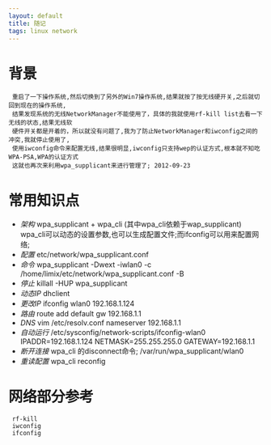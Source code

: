 ```yaml
---
layout: default
title: 随记
tags: linux network
---
```

# 背景 #
     重启了一下操作系统,然后切换到了另外的Win7操作系统,结果就按了按无线硬开关,之后就切回到现在的操作系统,
	 结果发现系统的无线NetworkManager不能使用了，具体的我就使用rf-kill list去看一下无线的状态,结果无线软
	 硬件开关都是开着的，所以就没有问题了,我为了防止NetworkManager和iwconfig之间的冲突,我就停止使用了,
	 使用iwconfig命令来配置无线,结果很明显,iwconfig只支持wep的认证方式,根本就不知吃WPA-PSA,WPA的认证方式
	 这就也再次来利用wpa_supplicant来进行管理了; 2012-09-23

# 常用知识点 # 

* *架构* wpa_supplicant + wpa_cli (其中wpa_cli依赖于wap_supplicant) wpa_cli可以动态的设置参数,也可以生成配置文件;而ifconfig可以用来配置网络;
* *配置* etc/network/wpa_supplicant.conf
* *命令* wpa_supplicant -Dwext -iwlan0 -c /home/limix/etc/network/wpa_supplicant.conf -B
* *停止* killall -HUP  wpa_supplicant
* *动态IP* dhclient
* *更改IP* ifconfig wlan0 192.168.1.124
* *路由* route add default gw 192.168.1.1
* *DNS* vim /etc/resolv.conf  nameserver 192.168.1.1
* *自动运行* /etc/sysconfig/network-scripts/ifconfig-wlan0 IPADDR=192.168.1.124 NETMASK=255.255.255.0 GATEWAY=192.168.1.1
* *断开连接* wpa_cli 的disconnect命令;
	/var/run/wpa_supplicant/wlan0 
* *重读配置* wpa_cli reconfig

# 网络部分参考 #
     rf-kill
     iwconfig
     ifconfig
